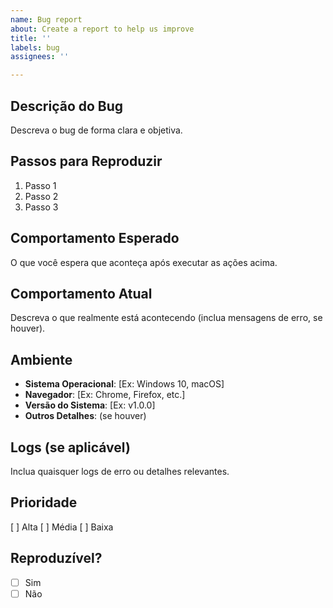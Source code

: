 ```yaml
---
name: Bug report
about: Create a report to help us improve
title: ''
labels: bug
assignees: ''

---
```


## Descrição do Bug
Descreva o bug de forma clara e objetiva.

## Passos para Reproduzir
1. Passo 1
2. Passo 2
3. Passo 3

## Comportamento Esperado
O que você espera que aconteça após executar as ações acima.

## Comportamento Atual
Descreva o que realmente está acontecendo (inclua mensagens de erro, se houver).

## Ambiente
- **Sistema Operacional**: [Ex: Windows 10, macOS]
- **Navegador**: [Ex: Chrome, Firefox, etc.]
- **Versão do Sistema**: [Ex: v1.0.0]
- **Outros Detalhes**: (se houver)

## Logs (se aplicável)
Inclua quaisquer logs de erro ou detalhes relevantes.

## Prioridade
[ ] Alta
[ ] Média
[ ] Baixa

## Reproduzível?
- [ ] Sim
- [ ] Não

